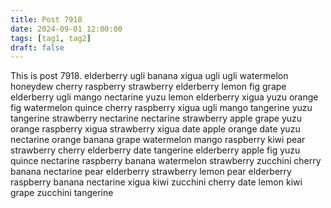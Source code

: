 ```yaml
---
title: Post 7918
date: 2024-09-01 12:00:00
tags: [tag1, tag2]
draft: false
---
```

This is post 7918.
elderberry
ugli
banana
xigua
ugli
ugli
watermelon
honeydew
cherry
raspberry
strawberry
elderberry
lemon
fig
grape
elderberry
ugli
mango
nectarine
yuzu
lemon
elderberry
xigua
yuzu
orange
fig
watermelon
quince
cherry
raspberry
xigua
ugli
mango
tangerine
yuzu
tangerine
strawberry
nectarine
nectarine
strawberry
apple
grape
yuzu
orange
raspberry
xigua
strawberry
xigua
date
apple
orange
date
yuzu
nectarine
orange
banana
grape
watermelon
mango
raspberry
kiwi
pear
strawberry
cherry
elderberry
date
tangerine
elderberry
apple
fig
yuzu
quince
nectarine
raspberry
banana
watermelon
strawberry
zucchini
cherry
banana
nectarine
pear
elderberry
strawberry
lemon
pear
elderberry
raspberry
banana
nectarine
xigua
kiwi
zucchini
cherry
date
lemon
kiwi
grape
zucchini
tangerine
